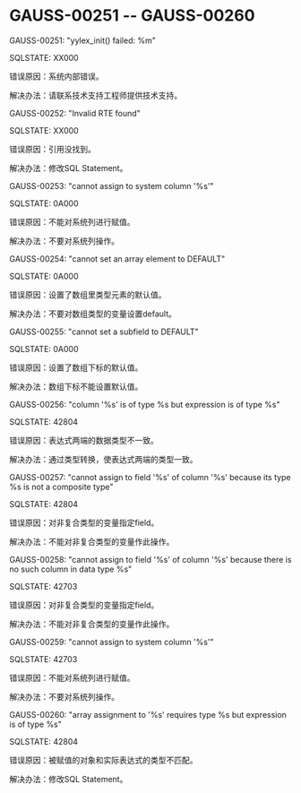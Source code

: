# GAUSS-00251 -- GAUSS-00260<a name="ZH-CN_TOPIC_0302073666"></a>

GAUSS-00251: "yylex\_init\(\) failed: %m"

SQLSTATE: XX000

错误原因：系统内部错误。

解决办法：请联系技术支持工程师提供技术支持。

GAUSS-00252: "Invalid RTE found"

SQLSTATE: XX000

错误原因：引用没找到。

解决办法：修改SQL Statement。

GAUSS-00253: "cannot assign to system column '%s'"

SQLSTATE: 0A000

错误原因：不能对系统列进行赋值。

解决办法：不要对系统列操作。

GAUSS-00254: "cannot set an array element to DEFAULT"

SQLSTATE: 0A000

错误原因：设置了数组里类型元素的默认值。

解决办法：不要对数组类型的变量设置default。

GAUSS-00255: "cannot set a subfield to DEFAULT"

SQLSTATE: 0A000

错误原因：设置了数组下标的默认值。

解决办法：数组下标不能设置默认值。

GAUSS-00256: "column '%s' is of type %s but expression is of type %s"

SQLSTATE: 42804

错误原因：表达式两端的数据类型不一致。

解决办法：通过类型转换，使表达式两端的类型一致。

GAUSS-00257: "cannot assign to field '%s' of column '%s' because its type %s is not a composite type"

SQLSTATE: 42804

错误原因：对非复合类型的变量指定field。

解决办法：不能对非复合类型的变量作此操作。

GAUSS-00258: "cannot assign to field '%s' of column '%s' because there is no such column in data type %s"

SQLSTATE: 42703

错误原因：对非复合类型的变量指定field。

解决办法：不能对非复合类型的变量作此操作。

GAUSS-00259: "cannot assign to system column '%s'"

SQLSTATE: 42703

错误原因：不能对系统列进行赋值。

解决办法：不要对系统列操作。

GAUSS-00260: "array assignment to '%s' requires type %s but expression is of type %s"

SQLSTATE: 42804

错误原因：被赋值的对象和实际表达式的类型不匹配。

解决办法：修改SQL Statement。

